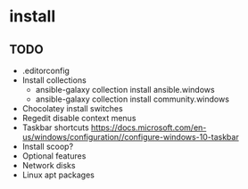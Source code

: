 # install

## TODO

* .editorconfig
* Install collections
  * ansible-galaxy collection install ansible.windows
  * ansible-galaxy collection install community.windows
* Chocolatey install switches
* Regedit disable context menus
* Taskbar shortcuts https://docs.microsoft.com/en-us/windows/configuration//configure-windows-10-taskbar
* Install scoop?
* Optional features
* Network disks
* Linux apt packages